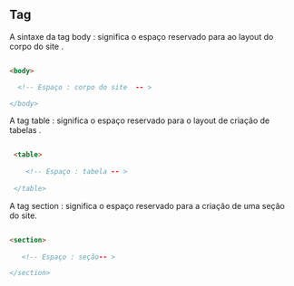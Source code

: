 

## Tag

<p> A sintaxe da tag body : significa o espaço reservado para ao layout do corpo do site .  </p>

```html

<body>

  <!-- Espaço : corpo do site  -- >

</body>

```
<p> A tag table : significa o espaço reservado para o  layout de criação de tabelas . 

```Html

 <table>
     
    <!-- Espaço : tabela -- >
    
 </table>

```

<p> A tag section : significa o espaço reservado para a criação de uma seção do site. </p>

```Html

<section>
  
   <!-- Espaço : seção-- >

</section>

```